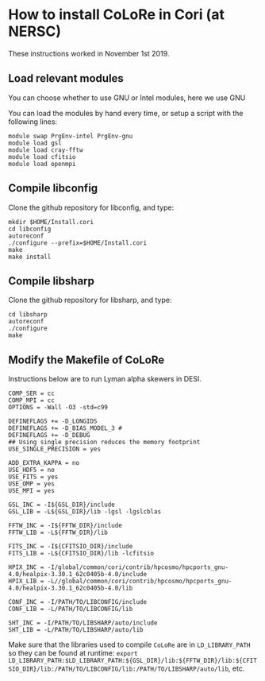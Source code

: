# How to install CoLoRe in Cori (at NERSC)

These instructions worked in November 1st 2019. 

## Load relevant modules

You can choose whether to use GNU or Intel modules, here we use GNU

You can load the modules by hand every time, or setup a script with the 
following lines:

```
module swap PrgEnv-intel PrgEnv-gnu
module load gsl
module load cray-fftw
module load cfitsio
module load openmpi
```

## Compile libconfig

Clone the github repository for libconfig, and type:
```
mkdir $HOME/Install.cori
cd libconfig
autoreconf
./configure --prefix=$HOME/Install.cori
make 
make install
```

## Compile libsharp

Clone the github repository for libsharp, and type:
```
cd libsharp
autoreconf
./configure 
make 
```

## Modify the Makefile of CoLoRe 

Instructions below are to run Lyman alpha skewers in DESI.
```
COMP_SER = cc
COMP_MPI = cc
OPTIONS = -Wall -O3 -std=c99

DEFINEFLAGS += -D_LONGIDS
DEFINEFLAGS += -D_BIAS_MODEL_3 #
DEFINEFLAGS += -D_DEBUG
## Using single precision reduces the memory footprint
USE_SINGLE_PRECISION = yes 

ADD_EXTRA_KAPPA = no
USE_HDF5 = no
USE_FITS = yes
USE_OMP = yes
USE_MPI = yes

GSL_INC = -I${GSL_DIR}/include
GSL_LIB = -L${GSL_DIR}/lib -lgsl -lgslcblas

FFTW_INC = -I${FFTW_DIR}/include
FFTW_LIB = -L${FFTW_DIR}/lib

FITS_INC = -I${CFITSIO_DIR}/include
FITS_LIB = -L${CFITSIO_DIR}/lib -lcfitsio

HPIX_INC = -I/global/common/cori/contrib/hpcosmo/hpcports_gnu-4.0/healpix-3.30.1_62c0405b-4.0/include
HPIX_LIB = -L//global/common/cori/contrib/hpcosmo/hpcports_gnu-4.0/healpix-3.30.1_62c0405b-4.0/lib

CONF_INC = -I/PATH/TO/LIBCONFIG/include
CONF_LIB = -L/PATH/TO/LIBCONFIG/lib

SHT_INC = -I/PATH/TO/LIBSHARP/auto/include
SHT_LIB = -L/PATH/TO/LIBSHARP/auto/lib
```

Make sure that the libraries used to compile `CoLoRe` are in `LD_LIBRARY_PATH` so they can be found at runtime:
`export LD_LIBRARY_PATH:$LD_LIBRARY_PATH:${GSL_DIR}/lib:${FFTW_DIR}/lib:${CFITSIO_DIR}/lib:/PATH/TO/LIBCONFIG/lib:/PATH/TO/LIBSHARP/auto/lib`, etc.
